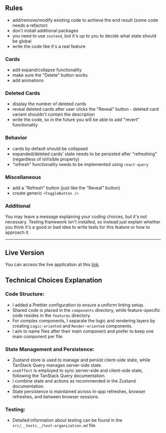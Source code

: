 ## Rules

-   add/remove/modify existing code to achieve the end result (some code needs a refactor)
-   don't install additional packages
-   you need to use `zustand`, but it's up to you to decide what state should be global
-   write the code like it's a real feature

### Cards

-   add expand/collapse functionality
-   make sure the "Delete" button works
-   add animations

### Deleted Cards

-   display the number of deleted cards
-   reveal deleted cards after user clicks the "Reveal" button - deleted card variant shouldn't contain the description
-   write the code, so in the future you will be able to add "revert" functionality

### Behavior

-   cards by default should be collapsed
-   expanded/deleted cards' state needs to be persisted after "refreshing" (regardless of isVisible property)
-   "refresh" functionality needs to be implemented using `react-query`

### Miscellaneous

-   add a "Refresh" button (just like the "Reveal" button)
-   create generic `<ToggleButton />`

### Additional

You may leave a message explaining your coding choices, but it's not necessary.
Testing framework isn't installed, so instead just explain whether you think it's a good or bad idea to write tests for this feature or how to approach it.

---

## Live Version

You can access the live application at this [link](https://cards-display-application.vercel.app/).

## Technical Choices Explanation

### Code Structure:

-   I added a Prettier configuration to ensure a uniform linting setup.
-   Shared code is placed in the `components` directory, while feature-specific code resides in the `features` directory.
-   For complex components, I separate the logic and rendering layers by creating `Logic-oriented` and `Render-oriented` components.
-   I aim to name files after their main component and prefer to keep one main component per file.

### State Management and Persistence:

-   Zustand store is used to manage and persist client-side state, while TanStack Query manages server-side state.
-   `useEffect` is employed to sync server-side and client-side state, following the TanStack Query documentation.
-   I combine state and actions as recommended in the Zustand documentation.
-   State persistence is maintained across in-app refreshes, browser refreshes, and between browser sessions.

### Testing:

-   Detailed information about testing can be found in the `src/__tests__/test-organization.md` file.
